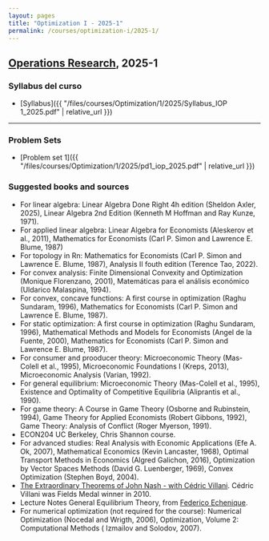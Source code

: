 ```yaml
---
layout: pages
title: "Optimization I - 2025-1"
permalink: /courses/optimization-i/2025-1/
---
```


## [Operations Research](https://MarceloGallardoB.github.io/files/courses/Optimization/1/2025/Syllabus_IOP_1_2025.pdf), 2025-1

### Syllabus del curso
- [Syllabus]({{ "/files/courses/Optimization/1/2025/Syllabus_IOP 1_2025.pdf" | relative_url }})

---

### Problem Sets
- [Problem set 1]({{ "/files/courses/Optimization/1/2025/pd1_iop_2025.pdf" | relative_url }})



### Suggested books and sources
- For linear algebra: Linear Algebra Done Right 4h edition (Sheldon Axler, 2025), Linear Algebra 2nd Edition (Kenneth M Hoffman and Ray Kunze, 1971).
- For applied linear algebra: Linear Algebra for Economists (Aleskerov et al., 2011), Mathematics for Economists (Carl P. Simon and Lawrence E. Blume, 1987)
- For topology in Rn: Mathematics for Economists (Carl P. Simon and Lawrence E. Blume, 1987), Analysis II fouth edition (Terence Tao, 2022).
- For convex analysis: Finite Dimensional Convexity and Optimization (Monique Florenzano, 2001), Matemáticas para el análisis económico (Uldarico Malaspina, 1994).
- For convex, concave functions: A first course in optimization (Raghu Sundaram, 1996), Mathematics for Economists (Carl P. Simon and Lawrence E. Blume, 1987).
- For static optimization:  A first course in optimization (Raghu Sundaram, 1996), Mathematical Methods and Models for Economists (Angel de la Fuente, 2000), Mathematics for Economists (Carl P. Simon and Lawrence E. Blume, 1987).
- For consumer and prooducer theory: Microeconomic Theory (Mas-Colell et al., 1995), Microeconomic Foundations I (Kreps, 2013), Microeconomic Analysis (Varian, 1992).
- For general equilibrium: Microeconomic Theory (Mas-Colell et al., 1995), Existence and Optimality of Competitive Equilibria (Aliprantis et al., 1990).
- For game theory: A Course in Game Theory (Osborne and Rubinstein, 1994), Game Theory for Applied Economists (Robert Gibbons, 1992), Game Theory: Analysis of Conflict (Roger Myerson, 1991).
- ECON204 UC Berkeley, Chris Shannon course.
- For advanced studies: Real Analysis with Economic Applications (Efe A. Ok, 2007), Mathematical Economics (Kevin Lancaster, 1968), Optimal Transport Methods in Economics (Algred Galichon, 2016), Optimization by Vector Spaces Methods (David G. Luenberger, 1969), Convex Optimization (Stephen Boyd, 2004).
- [The Extraordinary Theorems of John Nash - with Cédric Villani](https://www.youtube.com/watch?v=iHKa8F-RsEM). Cédric Villani was Fields Medal winner in 2010.
- Lecture Notes General Equilibrium Theory, from [Federico Echenique](https://eml.berkeley.edu/~fechenique/).
-  For numerical optimization (not required for the course): Numerical Optimization (Nocedal and Wrigth, 2006),  Optimization, Volume 2: Computational Methods (
 Izmailov and Solodov, 2007). 
